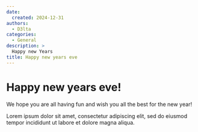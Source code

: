 ```yaml
---
date:
  created: 2024-12-31
authors:
  - D3lta
categories:
  - General
description: >
  Happy new Years
title: Happy new years eve
---
```


# Happy new years eve!

We hope you are all having fun and wish you all the best for the new year!
<!-- more -->

Lorem ipsum dolor sit amet, consectetur adipiscing elit, sed do eiusmod
tempor incididunt ut labore et dolore magna aliqua.
